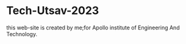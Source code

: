 # Tech-Utsav-2023
this web-site is created by me;for Apollo institute of Engineering And Technology.
